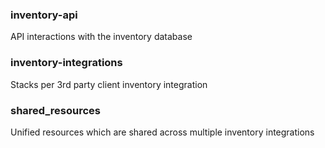### inventory-api
API interactions with the inventory database

### inventory-integrations
Stacks per 3rd party client inventory integration

### shared_resources
Unified resources which are shared across multiple inventory integrations
